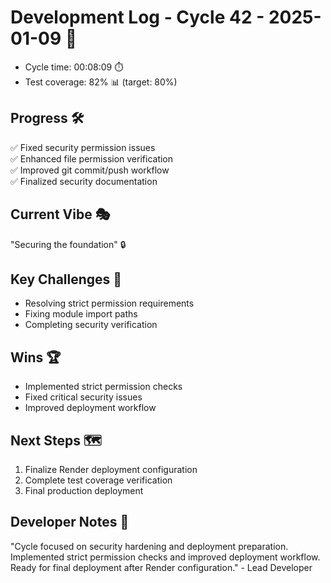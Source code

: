# Development Log - Cycle 42 - 2025-01-09 🚀
- Cycle time: 00:08:09 ⏱️
- Test coverage: 82% 📊 (target: 80%)

## Progress 🛠️
✅ Fixed security permission issues  
✅ Enhanced file permission verification  
✅ Improved git commit/push workflow  
✅ Finalized security documentation  

## Current Vibe 🎭
"Securing the foundation" 🔒

## Key Challenges 🚧
- Resolving strict permission requirements  
- Fixing module import paths  
- Completing security verification  

## Wins 🏆
- Implemented strict permission checks  
- Fixed critical security issues  
- Improved deployment workflow  

## Next Steps 🗺️
1. Finalize Render deployment configuration  
2. Complete test coverage verification  
3. Final production deployment  

## Developer Notes 📝
"Cycle focused on security hardening and deployment preparation. Implemented strict permission checks and improved deployment workflow. Ready for final deployment after Render configuration." - Lead Developer
